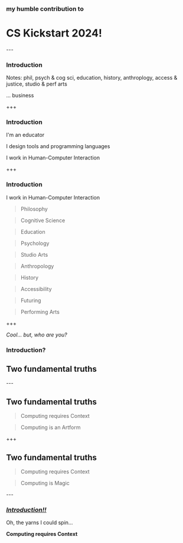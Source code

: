 <!-- .slide: data-auto-animate -->

### my humble contribution to
<!-- .element: class="demph" -->
# CS Kickstart 2024!

--- <!-- .slide: data-auto-animate -->

### Introduction

Notes: phil, psych & cog sci, education, history,
anthroplogy, access & justice, studio & perf arts

... business

+++ <!-- .slide: data-auto-animate -->

### Introduction

I'm an educator
<!-- .element: class="fragment fade-in " -->

I design tools and programming languages
<!-- .element: class="fragment fade-in " -->

I work in Human-Computer Interaction
<!-- .element: class="fragment fade-in" -->

+++ <!-- .slide: data-auto-animate -->

### Introduction

I work in Human-Computer Interaction

<div class="col-container">
    <div class="col fragment fade-up">
    <blockquote class="">Philosophy</blockquote>
    <blockquote class="">Cognitive Science</blockquote>
    <blockquote class="">Education</blockquote>
    <blockquote class="">Psychology</blockquote>
    <blockquote class="">Studio Arts</blockquote>
    </div>
    <div class="col fragment fade-up">
    <blockquote class="alt">Anthropology</blockquote>
    <blockquote class="alt">History</blockquote>
    <blockquote class="alt">Accessibility</blockquote>
    <blockquote class="alt">Futuring</blockquote>
    <blockquote class="alt">Performing Arts</blockquote>
    </div>
</div>

+++ <!-- .slide: data-auto-animate -->

*Cool... but, who are you?*

### Introduction?
<!-- .element: class="fragment fade-in " -->

## Two fundamental truths
<!-- .element: class="fragment fade-in" -->

--- <!-- .slide: data-auto-animate -->

## Two fundamental truths

> Computing requires Context
<!-- .element: class="good" -->

> Computing is an Artform
<!-- .element: class="fragment fade-out" -->

+++ <!-- .slide: data-auto-animate -->

## Two fundamental truths

> Computing requires Context
<!-- .element: class="good" -->

> Computing is Magic
<!-- .element: class="alt" -->


--- <!-- .slide: data-auto-animate -->

### <em><u>Introduction!!</u></em>

Oh, the yarns I could spin...
<!-- .element: class="fragment fade-in" -->

**Computing requires Context**
<!-- .element: class="fragment fade-in" -->
